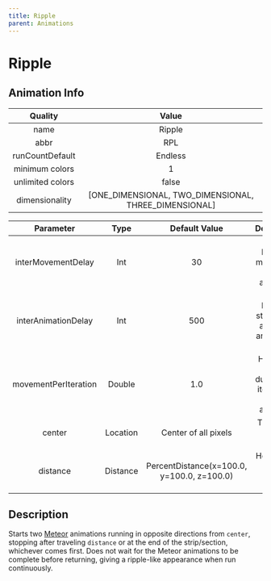 ```yaml
---
title: Ripple
parent: Animations
---
```


<!-- THIS FILE IS AUTOMATICALLY GENERATED -->
<!-- MAKE CHANGES TO THE AnimationInfo INSTANCE ASSOCIATED WITH THIS ANIMATION -->

# Ripple

## Animation Info

|Quality|Value|
|:-:|:-:|
|name|Ripple|
|abbr|RPL|
|runCountDefault|Endless|
|minimum colors|1|
|unlimited colors|false|
|dimensionality|[ONE_DIMENSIONAL, TWO_DIMENSIONAL, THREE_DIMENSIONAL]|

|Parameter|Type|Default Value|Description|
|:-:|:-:|:-:|:-:|
|interMovementDelay|Int|30|Delay between movements in the animation|
|interAnimationDelay|Int|500|Time between start of one animation and start of the next|
|movementPerIteration|Double|1.0|How far to move during each iteration of the animation|
|center|Location|Center of all pixels|The center of the ripple|
|distance|Distance|PercentDistance(x=100.0, y=100.0, z=100.0)|How far the ripple should travel|

## Description
Starts two [Meteor](Meteor) animations running in opposite directions from `center`, stopping after traveling `distance` or at the end of the strip/section, whichever comes first.
Does not wait for the Meteor animations to be complete before returning, giving a ripple-like appearance when run continuously.

